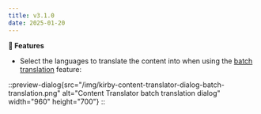 ```yaml
---
title: v3.1.0
date: 2025-01-20
---
```


**🚀 Features**

- Select the languages to translate the content into when using the [batch translation](/docs/content-translator/configuration/section#batch) feature:

::preview-dialog{src="/img/kirby-content-translator-dialog-batch-translation.png" alt="Content Translator batch translation dialog" width="960" height="700"}
::
